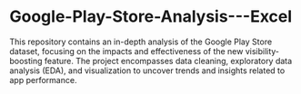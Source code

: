# Google-Play-Store-Analysis---Excel
This repository contains an in-depth analysis of the Google Play Store dataset, focusing on the impacts and effectiveness of the new visibility-boosting feature. The project encompasses data cleaning, exploratory data analysis (EDA), and visualization to uncover trends and insights related to app performance.
